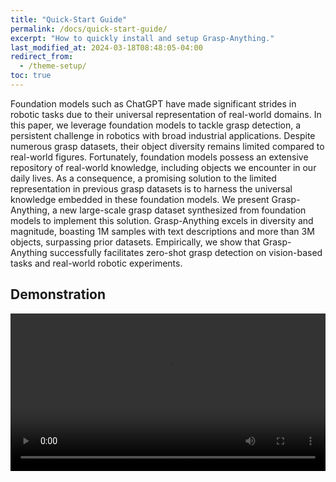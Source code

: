 ```yaml
---
title: "Quick-Start Guide"
permalink: /docs/quick-start-guide/
excerpt: "How to quickly install and setup Grasp-Anything."
last_modified_at: 2024-03-18T08:48:05-04:00
redirect_from:
  - /theme-setup/
toc: true
---
```


Foundation models such as ChatGPT have made significant strides in robotic tasks due to their universal representation of real-world domains. In this paper, we leverage foundation models to tackle grasp detection, a persistent challenge in robotics with broad industrial applications. Despite numerous grasp datasets, their object diversity remains limited compared to real-world figures. Fortunately, foundation models possess an extensive repository of real-world knowledge, including objects we encounter in our daily lives. As a consequence, a promising solution to the limited representation in previous grasp datasets is to harness the universal knowledge embedded in these foundation models. We present Grasp-Anything, a new large-scale grasp dataset synthesized from foundation models to implement this solution. Grasp-Anything excels in diversity and magnitude, boasting 1M samples with text descriptions and more than 3M objects, surpassing prior datasets. Empirically, we show that Grasp-Anything successfully facilitates zero-shot grasp detection on vision-based tasks and real-world robotic experiments.

## Demonstration
<video width="100%" controls>
  <source src="https://owncloud.tuwien.ac.at/index.php/s/JqydE4HhrnQ7J4D/download" type="video/mp4">
  Your browser does not support the video tag.
</video>

